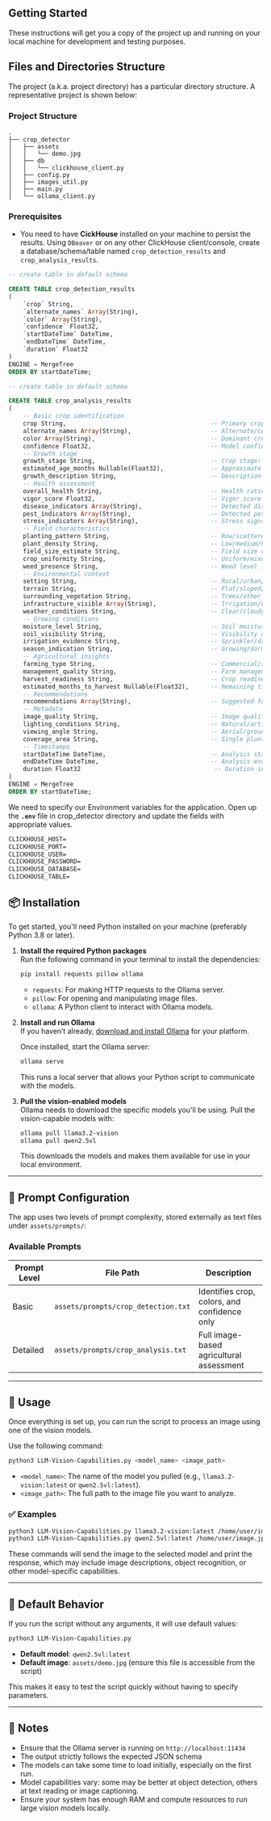 ## Getting Started

These instructions will get you a copy of the project up and running on your local machine for development and testing purposes.

## Files and Directories Structure

The project (a.k.a. project directory) has a particular directory structure. A representative project is shown below:

### Project Structure

```text
.
├── crop_detector
│   ├── assets
│   │   └── demo.jpg
│   ├── db
│   │   └── clickhouse_client.py
│   ├── config.py
│   ├── images_util.py
│   ├── main.py
│   └── ollama_client.py
```

### Prerequisites

*	You need to have **CickHouse** installed on your machine to persist the results. Using `DBeaver` or on any other ClickHouse client/console, create a database/schema/table named `crop_detection_results` and `crop_analysis_results`. 

~~~sql
-- create table in default schema

CREATE TABLE crop_detection_results
(
    `crop` String,
    `alternate_names` Array(String),
    `color` Array(String),
    `confidence` Float32,
    `startDateTime` DateTime,
    `endDateTime` DateTime,
    `duration` Float32
)
ENGINE = MergeTree
ORDER BY startDateTime;
~~~

~~~sql
-- create table in default schema

CREATE TABLE crop_analysis_results
(
    -- Basic crop identification
    crop String,                                        -- Primary crop name
    alternate_names Array(String),                      -- Alternate/common names
    color Array(String),                                -- Dominant crop colors
    confidence Float32,                                 -- Model confidence (0 to 1)
    -- Growth stage
    growth_stage String,                                -- Crop stage: seedling/vegetative/etc.
    estimated_age_months Nullable(Float32),             -- Approximate crop age
    growth_description String,                          -- Description of growth stage
    -- Health assessment
    overall_health String,                              -- Health rating: excellent/good/fair/poor
    vigor_score Float32,                                -- Vigor score (0 to 1)
    disease_indicators Array(String),                   -- Detected diseases
    pest_indicators Array(String),                      -- Detected pest damage
    stress_indicators Array(String),                    -- Stress signs: drought/nutrient/etc.
    -- Field characteristics
    planting_pattern String,                            -- Row/scattered/etc.
    plant_density String,                               -- Low/medium/high
    field_size_estimate String,                         -- Field size category
    crop_uniformity String,                             -- Uniform/mixed/irregular
    weed_presence String,                               -- Weed level
    -- Environmental context
    setting String,                                     -- Rural/urban/greenhouse/etc.
    terrain String,                                     -- Flat/sloped/etc.
    surrounding_vegetation String,                      -- Trees/other crops/buildings
    infrastructure_visible Array(String),               -- Irrigation/equipment/etc.
    weather_conditions String,                          -- Clear/cloudy/wet/dry
    -- Growing conditions
    moisture_level String,                              -- Soil moisture state
    soil_visibility String,                             -- Visibility of soil in image
    irrigation_evidence String,                         -- Sprinkler/drip/furrow/etc.
    season_indication String,                           -- Growing/dormant/harvest_time
    -- Agricultural insights
    farming_type String,                                -- Commercial/subsistence/experimental
    management_quality String,                          -- Farm management quality
    harvest_readiness String,                           -- Crop readiness for harvest
    estimated_months_to_harvest Nullable(Float32),      -- Remaining time to harvest
    -- Recommendations
    recommendations Array(String),                      -- Suggested farming actions
    -- Metadata
    image_quality String,                               -- Image quality rating
    lighting_conditions String,                         -- Natural/artificial/low light
    viewing_angle String,                               -- Aerial/ground/close-up
    coverage_area String,                               -- Single plant / field overview
    -- Timestamps
    startDateTime DateTime,                             -- Analysis start time
    endDateTime DateTime,                               -- Analysis end time
    duration Float32                                     -- Duration in seconds (end - start)
)
ENGINE = MergeTree
ORDER BY startDateTime;
~~~

We need to specify our Environment variables for the application. Open up the **`.env`** file in crop_detector directory and update the fields with appropriate values.

~~~txt
CLICKHOUSE_HOST= 
CLICKHOUSE_PORT= 
CLICKHOUSE_USER= 
CLICKHOUSE_PASSWORD= 
CLICKHOUSE_DATABASE= 
CLICKHOUSE_TABLE= 
~~~

## 📦 Installation

To get started, you'll need Python installed on your machine (preferably Python 3.8 or later).

1. **Install the required Python packages**  
   Run the following command in your terminal to install the dependencies:

   ```bash
   pip install requests pillow ollama
   ```

   - `requests`: For making HTTP requests to the Ollama server.
   - `pillow`: For opening and manipulating image files.
   - `ollama`: A Python client to interact with Ollama models.

2. **Install and run Ollama**  
   If you haven’t already, [download and install Ollama](https://ollama.com/download) for your platform.

   Once installed, start the Ollama server:

   ```bash
   ollama serve
   ```

   This runs a local server that allows your Python script to communicate with the models.

3. **Pull the vision-enabled models**  
   Ollama needs to download the specific models you'll be using. Pull the vision-capable models with:

   ```bash
   ollama pull llama3.2-vision
   ollama pull qwen2.5vl
   ```

   This downloads the models and makes them available for use in your local environment.

---

## 🧠 Prompt Configuration

The app uses two levels of prompt complexity, stored externally as text files under `assets/prompts/`:

### Available Prompts

| Prompt Level | File Path                             | Description                                  |
|--------------|---------------------------------------|----------------------------------------------|
| Basic        | `assets/prompts/crop_detection.txt`   | Identifies crop, colors, and confidence only |
| Detailed     | `assets/prompts/crop_analysis.txt`    | Full image-based agricultural assessment     |

---

## 🚀 Usage

Once everything is set up, you can run the script to process an image using one of the vision models.

Use the following command:

```bash
python3 LLM-Vision-Capabilities.py <model_name> <image_path>
```

- `<model_name>`: The name of the model you pulled (e.g., `llama3.2-vision:latest` or `qwen2.5vl:latest`).
- `<image_path>`: The full path to the image file you want to analyze.

### ✅ Examples

```bash
python3 LLM-Vision-Capabilities.py llama3.2-vision:latest /home/user/image.jpg
python3 LLM-Vision-Capabilities.py qwen2.5vl:latest /home/user/image.jpg
```

These commands will send the image to the selected model and print the response, which may include image descriptions, object recognition, or other model-specific capabilities.

---

## 🧠 Default Behavior

If you run the script without any arguments, it will use default values:

```bash
python3 LLM-Vision-Capabilities.py
```

- **Default model**: `qwen2.5vl:latest`
- **Default image**: `assets/demo.jpg` (ensure this file is accessible from the script)

This makes it easy to test the script quickly without having to specify parameters.

---

## 📝 Notes

- Ensure that the Ollama server is running on `http://localhost:11434`
- The output strictly follows the expected JSON schema
- The models can take some time to load initially, especially on the first run.
- Model capabilities vary: some may be better at object detection, others at text reading or image captioning.
- Ensure your system has enough RAM and compute resources to run large vision models locally.
